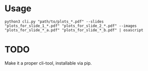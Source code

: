 # Usage
```
python3 cli.py "path/to/plots_*.pdf" --slides "plots_for_slide_1_*.pdf" "plots_for_slide_2_*.pdf" --images "plots_for_slide_*_a.pdf" "plots_for_slide_*_b.pdf" | osascript
```

# TODO
Make it a proper cli-tool, installable via pip.
